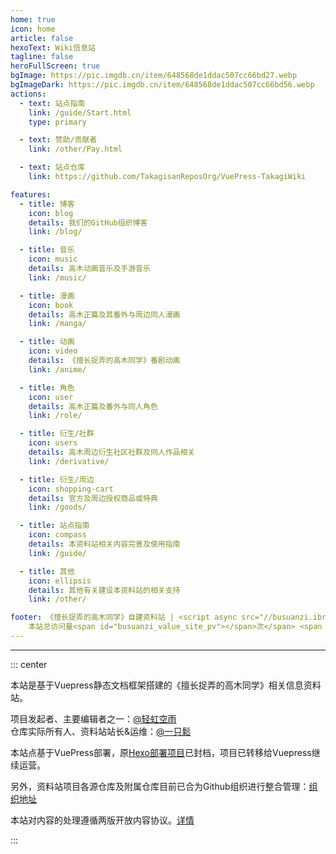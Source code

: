 ```yaml
---
home: true
icon: home
article: false
hexoText: Wiki信息站
tagline: false
heroFullScreen: true
bgImage: https://pic.imgdb.cn/item/648568de1ddac507cc66bd27.webp
bgImageDark: https://pic.imgdb.cn/item/648568de1ddac507cc66bd56.webp
actions:
  - text: 站点指南
    link: /guide/Start.html
    type: primary

  - text: 赞助/贡献者
    link: /other/Pay.html

  - text: 站点仓库
    link: https://github.com/TakagisanReposOrg/VuePress-TakagiWiki

features:
  - title: 博客
    icon: blog
    details: 我们的GitHub组织博客
    link: /blog/

  - title: 音乐
    icon: music
    details: 高木动画音乐及手游音乐
    link: /music/

  - title: 漫画
    icon: book
    details: 高木正篇及其番外与周边同人漫画
    link: /manga/

  - title: 动画
    icon: video
    details: 《擅长捉弄的高木同学》番剧动画
    link: /anime/

  - title: 角色
    icon: user
    details: 高木正篇及番外与同人角色
    link: /role/

  - title: 衍生/社群
    icon: users
    details: 高木周边衍生社区社群及同人作品相关
    link: /derivative/

  - title: 衍生/周边
    icon: shopping-cart
    details: 官方及周边授权商品或特典
    link: /goods/

  - title: 站点指南
    icon: compass
    details: 本资料站相关内容完善及使用指南
    link: /guide/

  - title: 其他
    icon: ellipsis
    details: 其他有关建设本资料站的相关支持
    link: /other/

footer: 《擅长捉弄的高木同学》自建资料站 | <script async src="//busuanzi.ibruce.info/busuanzi/2.3/busuanzi.pure.mini.js"></script> <span id="busuanzi_container_site_pv">
    本站总访问量<span id="busuanzi_value_site_pv"></span>次</span> <span id="busuanzi_container_site_uv">本站访客数<span id="busuanzi_value_site_uv"></span>人次</span> 
---
```


---
::: center

本站是基于Vuepress静态文档框架搭建的《擅长捉弄的高木同学》相关信息资料站。  

项目发起者、主要编辑者之一：[@轻虹空雨](https://blog.mufeng086.com) <br/>
仓库实际所有人、资料站站长&运维：[@一只鬆](https://blog.sotkg.cn)

本站点基于VuePress部署，原[Hexo部署项目](https://github.com/TakagisanReposOrg/Hexo-TakagiWiki)已封档，项目已转移给Vuepress继续运营。

另外，资料站项目各源仓库及附属仓库目前已合为Github组织进行整合管理：[组织地址](https://github.com/TakagisanReposOrg)

本站对内容的处理遵循两版开放内容协议。[详情](https://wiki.takagi3.cn/other/license.html)

:::